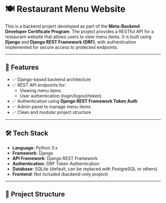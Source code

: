 # 🍽️ Restaurant Menu Website

This is a backend project developed as part of the **Meta-Backend Developer Certificate Program**. The project provides a RESTful API for a restaurant website that allows users to view menu items. It is built using **Django** and **Django REST Framework (DRF)**, with authentication implemented for secure access to protected endpoints.

---

## 📌 Features

- ✅ Django-based backend architecture
- ✅ REST API endpoints for:
  - Viewing menu items
  - User authentication (login/logout/token)
- ✅ Authentication using **Django REST Framework Token Auth**
- ✅ Admin panel to manage menu items
- ✅ Clean and modular project structure

---

## 🛠️ Tech Stack

- **Language**: Python 3.x
- **Framework**: Django
- **API Framework**: Django REST Framework
- **Authentication**: DRF Token Authentication
- **Database**: SQLite (default, can be replaced with PostgreSQL or others)
- **Frontend**: Not included (backend-only project)

---

## 📁 Project Structure



